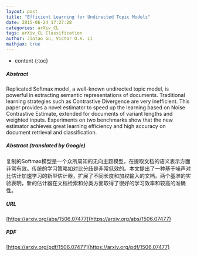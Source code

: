 ```yaml
---
layout: post
title: "Efficient Learning for Undirected Topic Models"
date: 2015-06-24 17:27:28
categories: arXiv_CL
tags: arXiv_CL Classification
author: Jiatao Gu, Victor O.K. Li
mathjax: true
---
```


* content
{:toc}

##### Abstract
Replicated Softmax model, a well-known undirected topic model, is powerful in extracting semantic representations of documents. Traditional learning strategies such as Contrastive Divergence are very inefficient. This paper provides a novel estimator to speed up the learning based on Noise Contrastive Estimate, extended for documents of variant lengths and weighted inputs. Experiments on two benchmarks show that the new estimator achieves great learning efficiency and high accuracy on document retrieval and classification.

##### Abstract (translated by Google)
复制的Softmax模型是一个众所周知的无向主题模型，在提取文档的语义表示方面非常有效。传统的学习策略如对比分歧是非常低效的。本文提出了一种基于噪声对比估计加速学习的新型估计器，扩展了不同长度和加权输入的文档。两个基准的实验表明，新的估计器在文档检索和分类方面取得了很好的学习效率和较高的准确性。

##### URL
[https://arxiv.org/abs/1506.07477](https://arxiv.org/abs/1506.07477)

##### PDF
[https://arxiv.org/pdf/1506.07477](https://arxiv.org/pdf/1506.07477)

